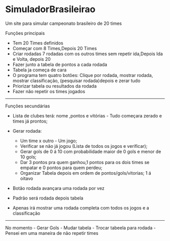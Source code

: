 # SimuladorBrasileirao
Um site para simular campeonato brasileiro de 20 times

Funçôes principais
 - Tem 20 Times definidos
 - Começar com 8 Times,Depois 20 Times
 - Criar rodadas 7 rodadas com os outros times sem repetir ida,Depois Ida e Volta, depois 20
 - Fazer junto a tabela de pontos a cada rodada
 - Tabela ja começa de cara
 - O programa tem quatro botões: 
               Clique por rodada, mostrar rodada, mostrar classificação, (pesquisar rodada)depois e zerar tudo
 - Priorizar tabela ou resultados da rodada
 - Fazer não repetir os times jogados
 
 ----------------------------------------------------------------------
Funções secundárias
 - Lista de clubes terá: nome ,pontos e vitórias - Tudo começara zerado e times já prontos;
 - Gerar rodada: 
     - Um time x outro - Um jogo;
     - Verificar se não já jogou (Lista de todos os jogos e verificar);
     - Gerar gols de 0 á 10 com probabilidade maior de 0 gols e menor de 10 gols;
     - Dar 3 pontos pra quem ganhou,1 pontos para os dois times se empatar e 0 pontos para quem perdeu;
     - Organizar Tabela depois em ordem de pontos/gols/vitorias; 1 á oitavo
 - Botão rodada avançara uma rodada por vez
 
 - Padrão será rodada depois tabela
 - Apenas irá mostrar uma rodada completa com todos os jogos e a classificação

----------------------------------------------------------------------
No momento
        - Gerar Gols
        - Mudar tabela
        - Trocar tabeela para rodada
        - Pensei em uma maneira de não repetir times